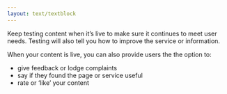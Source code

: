 ```yaml
---
layout: text/textblock
---
```

Keep testing content when it’s live to make sure it continues to meet user needs. Testing will also tell you how to improve the service or information.

When your content is live, you can also provide users the the option to:

- give feedback or lodge complaints
- say if they found the page or service useful
- rate or ‘like’ your content
